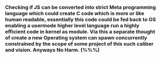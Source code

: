 ### Checking if JS can be converted into strict Meta programming language which could create C code which is more or like human readable, essentially this code could be fed back to OS enabling a usermode higher level language run a highly efficient code in kernel as module. Via this a separate thought of create a new Operating system can spawn concurrently constrained by the scope of some project of this such caliber and vision. Anyways No Harm. (%%%)
